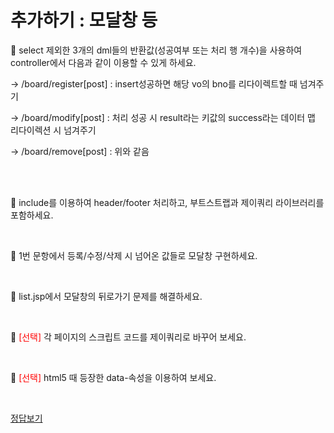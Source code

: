 # 추가하기 : 모달창 등

 🚀 select 제외한 3개의 dml들의 반환값(성공여부 또는 처리 행 개수)을 사용하여 controller에서 다음과 같이 이용할 수 있게 하세요.

-> /board/register[post] : insert성공하면 해당 vo의 bno를 리다이렉트할 때 넘겨주기

-> /board/modify[post] : 처리 성공 시 result라는 키값의 success라는 데이터 맵 리다이렉션 시 넘겨주기

-> /board/remove[post] : 위와 같음

<br/><br/>

 🚀 include를 이용하여 header/footer 처리하고, 부트스트랩과 제이쿼리 라이브러리를 포함하세요.

<br/>

 🚀 1번 문항에서 등록/수정/삭제 시 넘어온 값들로 모달창 구현하세요.

<br/>

 🚀 list.jsp에서 모달창의 뒤로가기 문제를 해결하세요.

<br/>

 🚀 <span style="color:red">[선택]</span> 각 페이지의 스크립트 코드를 제이쿼리로 바꾸어 보세요.

<br/>

 🚀 <span style="color:red">[선택]</span> html5 때 등장한 data-속성을 이용하여 보세요.

<br/>

[정답보기](https://github.com/sonchanwoo/workbook/blob/main/gugucoding_spring/resource/4_answer.md)